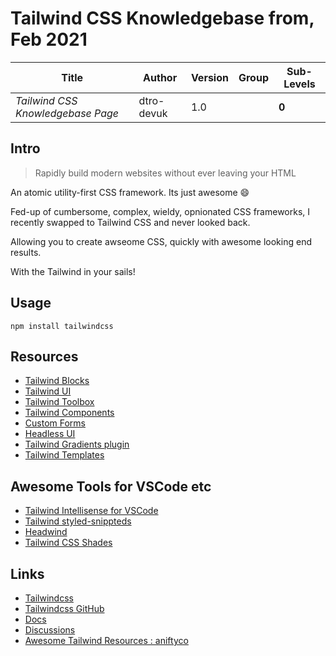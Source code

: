 # Tailwind CSS Knowledgebase from, Feb 2021

| Title                             | Author     | Version | Group | Sub-Levels |
| --------------------------------- | ---------- | ------- | ----- | ---------- |
| _Tailwind CSS Knowledgebase Page_ | dtro-devuk | 1.0     |       | **0**      |

## Intro

> Rapidly build modern websites without ever leaving your HTML

An atomic utility-first CSS framework. Its just awesome :smile:

Fed-up of cumbersome, complex, wieldy, opnionated CSS frameworks, I recently swapped to Tailwind CSS and never looked back.

Allowing you to create awseome CSS, quickly with awesome looking end results.

With the Tailwind in your sails!

## Usage

```npm
npm install tailwindcss
```

## Resources

- [Tailwind Blocks](https://tailblocks.cc/)
- [Tailwind UI](https://tailwindui.com/)
- [Tailwind Toolbox](https://tailblocks.cc/)
- [Tailwind Components](https://tailwindcomponents.com/)
- [Custom Forms](https://github.com/tailwindlabs/tailwindcss-custom-forms)
- [Headless UI](https://github.com/tailwindlabs/headlessui)
- [Tailwind Gradients plugin](https://github.com/benface/tailwindcss-gradients)
- [Tailwind Templates](https://tailwindmade.com/)

## Awesome Tools for VSCode etc

- [Tailwind Intellisense for VSCode](https://marketplace.visualstudio.com/items?itemName=bradlc.vscode-tailwindcss)
- [Tailwind styled-snippteds](https://marketplace.visualstudio.com/items?itemName=muhajirframe.tailwind-styled-snippets)
- [Headwind](https://github.com/heybourn/headwind)
- [Tailwind CSS Shades](https://github.com/bourhaouta/vscode-tailwindshades)

## Links

- [Tailwindcss](https://tailwindcss.com/)
- [Tailwindcss GitHub](https://github.com/tailwindlabs/tailwindcss)
- [Docs](https://tailwindcss.com/docs)
- [Discussions](https://github.com/tailwindlabs/tailwindcss/discussions)
- [Awesome Tailwind Resources : aniftyco](https://github.com/aniftyco/awesome-tailwindcss)
